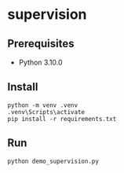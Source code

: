 # supervision

## Prerequisites

- Python 3.10.0

## Install

```
python -m venv .venv
.venv\Scripts\activate
pip install -r requirements.txt
```

## Run

```
python demo_supervision.py
```
